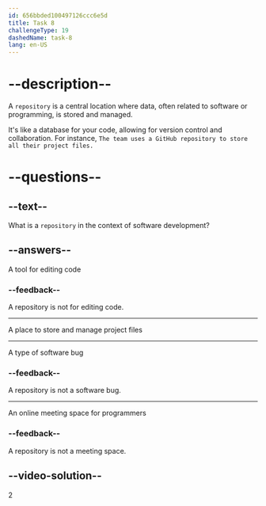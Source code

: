 ```yaml
---
id: 656bbded100497126ccc6e5d
title: Task 8
challengeType: 19
dashedName: task-8
lang: en-US
---
```


# --description--

A `repository` is a central location where data, often related to software or programming, is stored and managed. 

It's like a database for your code, allowing for version control and collaboration. For instance, `The team uses a GitHub repository to store all their project files.`

# --questions--

## --text--

What is a `repository` in the context of software development?

## --answers--

A tool for editing code

### --feedback--

A repository is not for editing code.

---

A place to store and manage project files

---

A type of software bug

### --feedback--

A repository is not a software bug.

---

An online meeting space for programmers

### --feedback--

A repository is not a meeting space.

## --video-solution--

2
